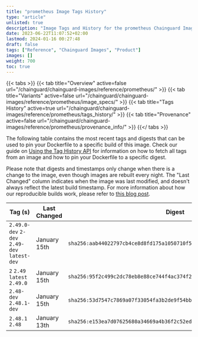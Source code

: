 ```yaml
---
title: "prometheus Image Tags History"
type: "article"
unlisted: true
description: "Image Tags and History for the prometheus Chainguard Image"
date: 2023-06-22T11:07:52+02:00
lastmod: 2024-01-16 00:27:48
draft: false
tags: ["Reference", "Chainguard Images", "Product"]
images: []
weight: 700
toc: true
---
```


{{< tabs >}}
{{< tab title="Overview" active=false url="/chainguard/chainguard-images/reference/prometheus/" >}}
{{< tab title="Variants" active=false url="/chainguard/chainguard-images/reference/prometheus/image_specs/" >}}
{{< tab title="Tags History" active=true url="/chainguard/chainguard-images/reference/prometheus/tags_history/" >}}
{{< tab title="Provenance" active=false url="/chainguard/chainguard-images/reference/prometheus/provenance_info/" >}}
{{</ tabs >}}

The following table contains the most recent tags and digests that can be used to pin your Dockerfile to a specific build of this image. Check our guide on [Using the Tag History API](/chainguard/chainguard-images/using-the-tag-history-api/) for information on how to fetch all tags from an image and how to pin your Dockerfile to a specific digest.

Please note that digests and timestamps only change when there is a change to the image, even though images are rebuilt every night. The "Last Changed" column indicates when the image was last modified, and doesn't always reflect the latest build timestamp. For more information about how our reproducible builds work, please refer to [this blog post](https://www.chainguard.dev/unchained/reproducing-chainguards-reproducible-image-builds).

| Tag (s)                                       | Last Changed | Digest                                                                    |
|-----------------------------------------------|--------------|---------------------------------------------------------------------------|
|  `2.49.0-dev` `2-dev` `2.49-dev` `latest-dev` | January 15th | `sha256:aab44022797cb4ce8d8fd175a1050710f532886c4ef8384fcabc2116bd2655ae` |
|  `2` `2.49` `latest` `2.49.0`                 | January 15th | `sha256:95f2c499c2dc78eb8e88ce744f4ac374f2105632da39663edc8a1a6af5b6125d` |
|  `2.48-dev` `2.48.1-dev`                      | January 15th | `sha256:53d7547c7869a07f33054fa3b2de9f54bb00eb8371654ed42f47bc0469e15194` |
|  `2.48.1` `2.48`                              | January 13th | `sha256:e153ea7d07625680a34669a4b36f2c52ed16a218a0598cdc7be9589e1c6bbba1` |

